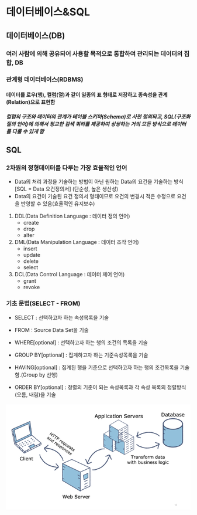 # 데이터베이스&SQL



## 데이터베이스(DB)

### 여러 사람에 의해 공유되어 사용할 목적으로 통합하여 관리되는 데이터의 집합, DB



### 관계형 데이터베이스(RDBMS)

#### 데이터를 로우(행), 컬럼(열)과 같이 일종의 표 형태로 저장하고 종속성을 관계(Relation)으로 표현함



##### 컬럼의 구조와 데이터의 관계가 테이블 스키마(Schema)로 사전 정의되고, SQL(구조화 질의 언어)에 의해서 정교한 검색 쿼리를 제공하며 상상하는 거의 모든 방식으로 데이터를 다룰 수 있게 함



## SQL

### 2차원의 정형데이터를 다루는 가장 효율적인 언어

- Data의 처리 과정을 기술하는 방법이 아닌 원하는 Data의 요건을 기술하는 방식[SQL = Data 요건정의서] (단순성, 높은 생산성)
- Data의 요건이 기술된 요건 정의서 형태이므로 요건의 변경시 적은 수정으로 요건을 반영할 수 있음(효율적인 유지보수)



1. DDL(Data Definition Language : 데이터 정의 언어)
   - create
   - drop
   - alter
2. DML(Data Manipulation Language : 데이터 조작 언어)
   - insert
   - update
   - delete
   - select
3. DCL(Data Control Language : 데이터 제어 언어)
   - grant
   - revoke

### 기초 문법(SELECT - FROM)

- SELECT : 선택하고자 하는 속성목록을 기술

- FROM : Source Data Set을 기술

- WHERE[optional] : 선택하고자 하는 행의 조건의 목록을 기술

- GROUP BY[optional] : 집계하고자 하는 기준속성목록을 기술

- HAVING[optional] : 집계된 행을 기준으로 선택하고자 하는 행의 조건목록을 기술함.(Group by 선행)

- ORDER BY[optional] : 정렬의 기준이 되는 속성목록과 각 속성 목록의 정렬방식(오름, 내림)을 기술

  

![image-20210614215756356](SQL1.assets/image-20210614215756356.png)
